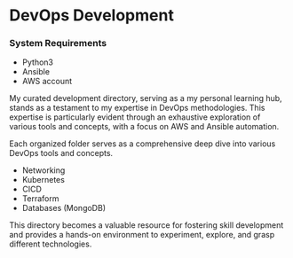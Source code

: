 # DevOps Development

### System Requirements

- Python3
- Ansible
- AWS account

My curated development directory, serving as a my personal learning hub, stands as a testament to my expertise in DevOps methodologies. This expertise is particularly evident through an exhaustive exploration of various tools and concepts, with a focus on AWS and Ansible automation.

Each organized folder serves as a comprehensive deep dive into various DevOps tools and concepts.

- Networking
- Kubernetes
- CICD
- Terraform
- Databases (MongoDB)

This directory becomes a valuable resource for fostering skill development and provides a hands-on environment to experiment, explore, and grasp different technologies.


